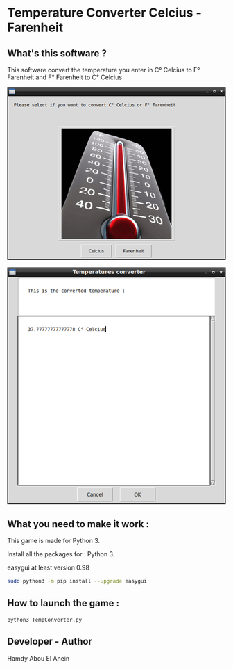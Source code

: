 # Temperature Converter Celcius - Farenheit

## What's this software ?  

This software convert the temperature you enter in C° Celcius to F° Farenheit and F° Farenheit to C° Celcius  



![Screenshot](screenshot.png)  
 
![Screenshot](screenshot1.png) 




## What you need to make it work :  

This game is made for Python 3.  

Install all the packages for : Python 3.  

easygui at least version 0.98  

```sh
sudo python3 -m pip install --upgrade easygui  
```  



## How to launch the game :  

```sh
python3 TempConverter.py
```  


## Developer - Author  

Hamdy Abou El Anein  

